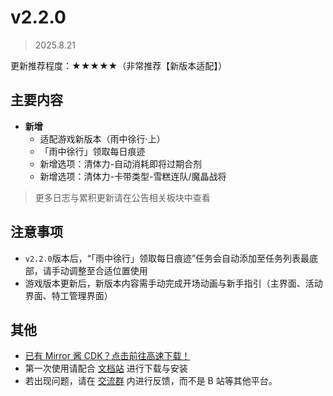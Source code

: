 # v2.2.0

> 2025.8.21

更新推荐程度：★★★★★（非常推荐【新版本适配】）

## 主要内容

- **新增**
  - 适配游戏新版本（雨中徐行·上）
  - 「雨中徐行」领取每日痕迹
  - 新增选项：清体力-自动消耗即将过期合剂
  - 新增选项：清体力-卡带类型-雪糕连队/魔晶战将

> 更多日志与累积更新请在公告相关板块中查看

## 注意事项

- `v2.2.0`版本后，“「雨中徐行」领取每日痕迹”任务会自动添加至任务列表最底部，请手动调整至合适位置使用
- 游戏版本更新后，新版本内容需手动完成开场动画与新手指引（主界面、活动界面、特工管理界面）

## 其他

- [已有 Mirror 酱 CDK？点击前往高速下载！](https://mirrorchyan.com/zh/projects?rid=MNMA&source=mnma-announcement)
- 第一次使用请配合 [文档站](https://docs.codax.site/mnma/) 进行下载与安装
- 若出现问题，请在 [交流群](http://qm.qq.com/cgi-bin/qm/qr?_wv=1027&k=VMC132QhbMDLi5U62MlDRvtCMj9WOXRr&authKey=yJNKO4sQ%2BBFHpBCLSSEvVOAyz%2FPjknNSl70W3ugg2%2BpELnKmEiHamj1emJMWcLwQ&noverify=0&group_code=993245868) 内进行反馈，而不是 B 站等其他平台。
